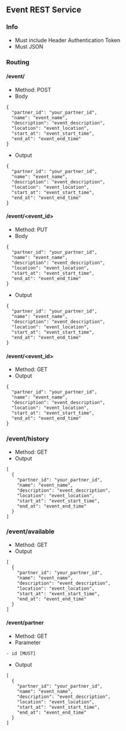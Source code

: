 ## Event REST Service

### Info
- Must include Header Authentication Token
- Must JSON

### Routing

#### /event/
- Method: POST
- Body
```json5
{
  "partner_id": "your_partner_id",
  "name": "event_name",
  "description": "event_description",
  "location": "event_location",
  "start_at": "event_start_time",
  "end_at": "event_end_time"
}
```
- Output
```json5
{
  "partner_id": "your_partner_id",
  "name": "event_name",
  "description": "event_description",
  "location": "event_location",
  "start_at": "event_start_time",
  "end_at": "event_end_time"
}
```

#### /event/<event_id>
- Method: PUT
- Body
```json5
{
  "partner_id": "your_partner_id",
  "name": "event_name",
  "description": "event_description",
  "location": "event_location",
  "start_at": "event_start_time",
  "end_at": "event_end_time"
}
```
- Output
```json5
{
  "partner_id": "your_partner_id",
  "name": "event_name",
  "description": "event_description",
  "location": "event_location",
  "start_at": "event_start_time",
  "end_at": "event_end_time"
}
```

#### /event/<event_id>
- Method: GET
- Output
```json5
{
  "partner_id": "your_partner_id",
  "name": "event_name",
  "description": "event_description",
  "location": "event_location",
  "start_at": "event_start_time",
  "end_at": "event_end_time"
}
```

### /event/history
- Method: GET
- Output
```json5
[
  {
    "partner_id": "your_partner_id",
    "name": "event_name",
    "description": "event_description",
    "location": "event_location",
    "start_at": "event_start_time",
    "end_at": "event_end_time"
  }
]
```

### /event/available
- Method: GET
- Output
```json5
[
  {
    "partner_id": "your_partner_id",
    "name": "event_name",
    "description": "event_description",
    "location": "event_location",
    "start_at": "event_start_time",
    "end_at": "event_end_time"
  }
]
```

#### /event/partner
- Method: GET
- Parameter
```
- id [MUST]
```
- Output
```json5
[
  {
    "partner_id": "your_partner_id",
    "name": "event_name",
    "description": "event_description",
    "location": "event_location",
    "start_at": "event_start_time",
    "end_at": "event_end_time"
  }
]
```



